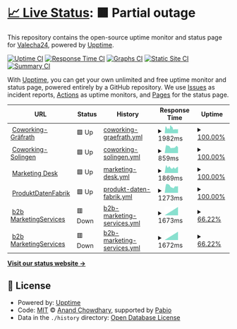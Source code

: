 # [📈 Live Status](https://demo.upptime.js.org): <!--live status--> **🟧 Partial outage**

This repository contains the open-source uptime monitor and status page for [Valecha24](https://demo.upptime.js.org), powered by [Upptime](https://github.com/upptime/upptime).

[![Uptime CI](https://github.com/Valecha24/WebMonitoring/workflows/Uptime%20CI/badge.svg)](https://github.com/Valecha24/WebMonitoring/actions?query=workflow%3A%22Uptime+CI%22)
[![Response Time CI](https://github.com/Valecha24/WebMonitoring/workflows/Response%20Time%20CI/badge.svg)](https://github.com/Valecha24/WebMonitoring/actions?query=workflow%3A%22Response+Time+CI%22)
[![Graphs CI](https://github.com/Valecha24/WebMonitoring/workflows/Graphs%20CI/badge.svg)](https://github.com/Valecha24/WebMonitoring/actions?query=workflow%3A%22Graphs+CI%22)
[![Static Site CI](https://github.com/Valecha24/WebMonitoring/workflows/Static%20Site%20CI/badge.svg)](https://github.com/Valecha24/WebMonitoring/actions?query=workflow%3A%22Static+Site+CI%22)
[![Summary CI](https://github.com/Valecha24/WebMonitoring/workflows/Summary%20CI/badge.svg)](https://github.com/Valecha24/WebMonitoring/actions?query=workflow%3A%22Summary+CI%22)

With [Upptime](https://upptime.js.org), you can get your own unlimited and free uptime monitor and status page, powered entirely by a GitHub repository. We use [Issues](https://github.com/Valecha24/WebMonitoring/issues) as incident reports, [Actions](https://github.com/Valecha24/WebMonitoring/actions) as uptime monitors, and [Pages](https://demo.upptime.js.org) for the status page.

<!--start: status pages-->
<!-- This summary is generated by Upptime (https://github.com/upptime/upptime) -->
<!-- Do not edit this manually, your changes will be overwritten -->
<!-- prettier-ignore -->
| URL | Status | History | Response Time | Uptime |
| --- | ------ | ------- | ------------- | ------ |
| <img alt="" src="https://icons.duckduckgo.com/ip3/coworking-graefrath.de.ico" height="13"> [Coworking-Gräfrath](https://coworking-graefrath.de/) | 🟩 Up | [coworking-graefrath.yml](https://github.com/Valecha24/WebMonitoring/commits/HEAD/history/coworking-graefrath.yml) | <details><summary><img alt="Response time graph" src="./graphs/coworking-graefrath/response-time-week.png" height="20"> 1982ms</summary><br><a href="https://Valecha24.github.io/WebMonitoring/history/coworking-graefrath"><img alt="Response time 1978" src="https://img.shields.io/endpoint?url=https%3A%2F%2Fraw.githubusercontent.com%2FValecha24%2FWebMonitoring%2FHEAD%2Fapi%2Fcoworking-graefrath%2Fresponse-time.json"></a><br><a href="https://Valecha24.github.io/WebMonitoring/history/coworking-graefrath"><img alt="24-hour response time 1368" src="https://img.shields.io/endpoint?url=https%3A%2F%2Fraw.githubusercontent.com%2FValecha24%2FWebMonitoring%2FHEAD%2Fapi%2Fcoworking-graefrath%2Fresponse-time-day.json"></a><br><a href="https://Valecha24.github.io/WebMonitoring/history/coworking-graefrath"><img alt="7-day response time 1982" src="https://img.shields.io/endpoint?url=https%3A%2F%2Fraw.githubusercontent.com%2FValecha24%2FWebMonitoring%2FHEAD%2Fapi%2Fcoworking-graefrath%2Fresponse-time-week.json"></a><br><a href="https://Valecha24.github.io/WebMonitoring/history/coworking-graefrath"><img alt="30-day response time 1978" src="https://img.shields.io/endpoint?url=https%3A%2F%2Fraw.githubusercontent.com%2FValecha24%2FWebMonitoring%2FHEAD%2Fapi%2Fcoworking-graefrath%2Fresponse-time-month.json"></a><br><a href="https://Valecha24.github.io/WebMonitoring/history/coworking-graefrath"><img alt="1-year response time 1978" src="https://img.shields.io/endpoint?url=https%3A%2F%2Fraw.githubusercontent.com%2FValecha24%2FWebMonitoring%2FHEAD%2Fapi%2Fcoworking-graefrath%2Fresponse-time-year.json"></a></details> | <details><summary><a href="https://Valecha24.github.io/WebMonitoring/history/coworking-graefrath">100.00%</a></summary><a href="https://Valecha24.github.io/WebMonitoring/history/coworking-graefrath"><img alt="All-time uptime 100.00%" src="https://img.shields.io/endpoint?url=https%3A%2F%2Fraw.githubusercontent.com%2FValecha24%2FWebMonitoring%2FHEAD%2Fapi%2Fcoworking-graefrath%2Fuptime.json"></a><br><a href="https://Valecha24.github.io/WebMonitoring/history/coworking-graefrath"><img alt="24-hour uptime 100.00%" src="https://img.shields.io/endpoint?url=https%3A%2F%2Fraw.githubusercontent.com%2FValecha24%2FWebMonitoring%2FHEAD%2Fapi%2Fcoworking-graefrath%2Fuptime-day.json"></a><br><a href="https://Valecha24.github.io/WebMonitoring/history/coworking-graefrath"><img alt="7-day uptime 100.00%" src="https://img.shields.io/endpoint?url=https%3A%2F%2Fraw.githubusercontent.com%2FValecha24%2FWebMonitoring%2FHEAD%2Fapi%2Fcoworking-graefrath%2Fuptime-week.json"></a><br><a href="https://Valecha24.github.io/WebMonitoring/history/coworking-graefrath"><img alt="30-day uptime 100.00%" src="https://img.shields.io/endpoint?url=https%3A%2F%2Fraw.githubusercontent.com%2FValecha24%2FWebMonitoring%2FHEAD%2Fapi%2Fcoworking-graefrath%2Fuptime-month.json"></a><br><a href="https://Valecha24.github.io/WebMonitoring/history/coworking-graefrath"><img alt="1-year uptime 100.00%" src="https://img.shields.io/endpoint?url=https%3A%2F%2Fraw.githubusercontent.com%2FValecha24%2FWebMonitoring%2FHEAD%2Fapi%2Fcoworking-graefrath%2Fuptime-year.json"></a></details>
| <img alt="" src="https://icons.duckduckgo.com/ip3/coworking-solingen.com.ico" height="13"> [Coworking-Solingen](https://coworking-solingen.com/) | 🟩 Up | [coworking-solingen.yml](https://github.com/Valecha24/WebMonitoring/commits/HEAD/history/coworking-solingen.yml) | <details><summary><img alt="Response time graph" src="./graphs/coworking-solingen/response-time-week.png" height="20"> 859ms</summary><br><a href="https://Valecha24.github.io/WebMonitoring/history/coworking-solingen"><img alt="Response time 937" src="https://img.shields.io/endpoint?url=https%3A%2F%2Fraw.githubusercontent.com%2FValecha24%2FWebMonitoring%2FHEAD%2Fapi%2Fcoworking-solingen%2Fresponse-time.json"></a><br><a href="https://Valecha24.github.io/WebMonitoring/history/coworking-solingen"><img alt="24-hour response time 780" src="https://img.shields.io/endpoint?url=https%3A%2F%2Fraw.githubusercontent.com%2FValecha24%2FWebMonitoring%2FHEAD%2Fapi%2Fcoworking-solingen%2Fresponse-time-day.json"></a><br><a href="https://Valecha24.github.io/WebMonitoring/history/coworking-solingen"><img alt="7-day response time 859" src="https://img.shields.io/endpoint?url=https%3A%2F%2Fraw.githubusercontent.com%2FValecha24%2FWebMonitoring%2FHEAD%2Fapi%2Fcoworking-solingen%2Fresponse-time-week.json"></a><br><a href="https://Valecha24.github.io/WebMonitoring/history/coworking-solingen"><img alt="30-day response time 937" src="https://img.shields.io/endpoint?url=https%3A%2F%2Fraw.githubusercontent.com%2FValecha24%2FWebMonitoring%2FHEAD%2Fapi%2Fcoworking-solingen%2Fresponse-time-month.json"></a><br><a href="https://Valecha24.github.io/WebMonitoring/history/coworking-solingen"><img alt="1-year response time 937" src="https://img.shields.io/endpoint?url=https%3A%2F%2Fraw.githubusercontent.com%2FValecha24%2FWebMonitoring%2FHEAD%2Fapi%2Fcoworking-solingen%2Fresponse-time-year.json"></a></details> | <details><summary><a href="https://Valecha24.github.io/WebMonitoring/history/coworking-solingen">100.00%</a></summary><a href="https://Valecha24.github.io/WebMonitoring/history/coworking-solingen"><img alt="All-time uptime 100.00%" src="https://img.shields.io/endpoint?url=https%3A%2F%2Fraw.githubusercontent.com%2FValecha24%2FWebMonitoring%2FHEAD%2Fapi%2Fcoworking-solingen%2Fuptime.json"></a><br><a href="https://Valecha24.github.io/WebMonitoring/history/coworking-solingen"><img alt="24-hour uptime 100.00%" src="https://img.shields.io/endpoint?url=https%3A%2F%2Fraw.githubusercontent.com%2FValecha24%2FWebMonitoring%2FHEAD%2Fapi%2Fcoworking-solingen%2Fuptime-day.json"></a><br><a href="https://Valecha24.github.io/WebMonitoring/history/coworking-solingen"><img alt="7-day uptime 100.00%" src="https://img.shields.io/endpoint?url=https%3A%2F%2Fraw.githubusercontent.com%2FValecha24%2FWebMonitoring%2FHEAD%2Fapi%2Fcoworking-solingen%2Fuptime-week.json"></a><br><a href="https://Valecha24.github.io/WebMonitoring/history/coworking-solingen"><img alt="30-day uptime 100.00%" src="https://img.shields.io/endpoint?url=https%3A%2F%2Fraw.githubusercontent.com%2FValecha24%2FWebMonitoring%2FHEAD%2Fapi%2Fcoworking-solingen%2Fuptime-month.json"></a><br><a href="https://Valecha24.github.io/WebMonitoring/history/coworking-solingen"><img alt="1-year uptime 100.00%" src="https://img.shields.io/endpoint?url=https%3A%2F%2Fraw.githubusercontent.com%2FValecha24%2FWebMonitoring%2FHEAD%2Fapi%2Fcoworking-solingen%2Fuptime-year.json"></a></details>
| <img alt="" src="https://icons.duckduckgo.com/ip3/marketing-desk.de.ico" height="13"> [Marketing Desk](https://marketing-desk.de/) | 🟩 Up | [marketing-desk.yml](https://github.com/Valecha24/WebMonitoring/commits/HEAD/history/marketing-desk.yml) | <details><summary><img alt="Response time graph" src="./graphs/marketing-desk/response-time-week.png" height="20"> 1869ms</summary><br><a href="https://Valecha24.github.io/WebMonitoring/history/marketing-desk"><img alt="Response time 1887" src="https://img.shields.io/endpoint?url=https%3A%2F%2Fraw.githubusercontent.com%2FValecha24%2FWebMonitoring%2FHEAD%2Fapi%2Fmarketing-desk%2Fresponse-time.json"></a><br><a href="https://Valecha24.github.io/WebMonitoring/history/marketing-desk"><img alt="24-hour response time 1747" src="https://img.shields.io/endpoint?url=https%3A%2F%2Fraw.githubusercontent.com%2FValecha24%2FWebMonitoring%2FHEAD%2Fapi%2Fmarketing-desk%2Fresponse-time-day.json"></a><br><a href="https://Valecha24.github.io/WebMonitoring/history/marketing-desk"><img alt="7-day response time 1869" src="https://img.shields.io/endpoint?url=https%3A%2F%2Fraw.githubusercontent.com%2FValecha24%2FWebMonitoring%2FHEAD%2Fapi%2Fmarketing-desk%2Fresponse-time-week.json"></a><br><a href="https://Valecha24.github.io/WebMonitoring/history/marketing-desk"><img alt="30-day response time 1887" src="https://img.shields.io/endpoint?url=https%3A%2F%2Fraw.githubusercontent.com%2FValecha24%2FWebMonitoring%2FHEAD%2Fapi%2Fmarketing-desk%2Fresponse-time-month.json"></a><br><a href="https://Valecha24.github.io/WebMonitoring/history/marketing-desk"><img alt="1-year response time 1887" src="https://img.shields.io/endpoint?url=https%3A%2F%2Fraw.githubusercontent.com%2FValecha24%2FWebMonitoring%2FHEAD%2Fapi%2Fmarketing-desk%2Fresponse-time-year.json"></a></details> | <details><summary><a href="https://Valecha24.github.io/WebMonitoring/history/marketing-desk">100.00%</a></summary><a href="https://Valecha24.github.io/WebMonitoring/history/marketing-desk"><img alt="All-time uptime 100.00%" src="https://img.shields.io/endpoint?url=https%3A%2F%2Fraw.githubusercontent.com%2FValecha24%2FWebMonitoring%2FHEAD%2Fapi%2Fmarketing-desk%2Fuptime.json"></a><br><a href="https://Valecha24.github.io/WebMonitoring/history/marketing-desk"><img alt="24-hour uptime 100.00%" src="https://img.shields.io/endpoint?url=https%3A%2F%2Fraw.githubusercontent.com%2FValecha24%2FWebMonitoring%2FHEAD%2Fapi%2Fmarketing-desk%2Fuptime-day.json"></a><br><a href="https://Valecha24.github.io/WebMonitoring/history/marketing-desk"><img alt="7-day uptime 100.00%" src="https://img.shields.io/endpoint?url=https%3A%2F%2Fraw.githubusercontent.com%2FValecha24%2FWebMonitoring%2FHEAD%2Fapi%2Fmarketing-desk%2Fuptime-week.json"></a><br><a href="https://Valecha24.github.io/WebMonitoring/history/marketing-desk"><img alt="30-day uptime 100.00%" src="https://img.shields.io/endpoint?url=https%3A%2F%2Fraw.githubusercontent.com%2FValecha24%2FWebMonitoring%2FHEAD%2Fapi%2Fmarketing-desk%2Fuptime-month.json"></a><br><a href="https://Valecha24.github.io/WebMonitoring/history/marketing-desk"><img alt="1-year uptime 100.00%" src="https://img.shields.io/endpoint?url=https%3A%2F%2Fraw.githubusercontent.com%2FValecha24%2FWebMonitoring%2FHEAD%2Fapi%2Fmarketing-desk%2Fuptime-year.json"></a></details>
| <img alt="" src="https://icons.duckduckgo.com/ip3/produktdatenfabrik.de.ico" height="13"> [ProduktDatenFabrik](https://produktdatenfabrik.de/) | 🟩 Up | [produkt-daten-fabrik.yml](https://github.com/Valecha24/WebMonitoring/commits/HEAD/history/produkt-daten-fabrik.yml) | <details><summary><img alt="Response time graph" src="./graphs/produkt-daten-fabrik/response-time-week.png" height="20"> 1273ms</summary><br><a href="https://Valecha24.github.io/WebMonitoring/history/produkt-daten-fabrik"><img alt="Response time 1323" src="https://img.shields.io/endpoint?url=https%3A%2F%2Fraw.githubusercontent.com%2FValecha24%2FWebMonitoring%2FHEAD%2Fapi%2Fprodukt-daten-fabrik%2Fresponse-time.json"></a><br><a href="https://Valecha24.github.io/WebMonitoring/history/produkt-daten-fabrik"><img alt="24-hour response time 943" src="https://img.shields.io/endpoint?url=https%3A%2F%2Fraw.githubusercontent.com%2FValecha24%2FWebMonitoring%2FHEAD%2Fapi%2Fprodukt-daten-fabrik%2Fresponse-time-day.json"></a><br><a href="https://Valecha24.github.io/WebMonitoring/history/produkt-daten-fabrik"><img alt="7-day response time 1273" src="https://img.shields.io/endpoint?url=https%3A%2F%2Fraw.githubusercontent.com%2FValecha24%2FWebMonitoring%2FHEAD%2Fapi%2Fprodukt-daten-fabrik%2Fresponse-time-week.json"></a><br><a href="https://Valecha24.github.io/WebMonitoring/history/produkt-daten-fabrik"><img alt="30-day response time 1323" src="https://img.shields.io/endpoint?url=https%3A%2F%2Fraw.githubusercontent.com%2FValecha24%2FWebMonitoring%2FHEAD%2Fapi%2Fprodukt-daten-fabrik%2Fresponse-time-month.json"></a><br><a href="https://Valecha24.github.io/WebMonitoring/history/produkt-daten-fabrik"><img alt="1-year response time 1323" src="https://img.shields.io/endpoint?url=https%3A%2F%2Fraw.githubusercontent.com%2FValecha24%2FWebMonitoring%2FHEAD%2Fapi%2Fprodukt-daten-fabrik%2Fresponse-time-year.json"></a></details> | <details><summary><a href="https://Valecha24.github.io/WebMonitoring/history/produkt-daten-fabrik">100.00%</a></summary><a href="https://Valecha24.github.io/WebMonitoring/history/produkt-daten-fabrik"><img alt="All-time uptime 100.00%" src="https://img.shields.io/endpoint?url=https%3A%2F%2Fraw.githubusercontent.com%2FValecha24%2FWebMonitoring%2FHEAD%2Fapi%2Fprodukt-daten-fabrik%2Fuptime.json"></a><br><a href="https://Valecha24.github.io/WebMonitoring/history/produkt-daten-fabrik"><img alt="24-hour uptime 100.00%" src="https://img.shields.io/endpoint?url=https%3A%2F%2Fraw.githubusercontent.com%2FValecha24%2FWebMonitoring%2FHEAD%2Fapi%2Fprodukt-daten-fabrik%2Fuptime-day.json"></a><br><a href="https://Valecha24.github.io/WebMonitoring/history/produkt-daten-fabrik"><img alt="7-day uptime 100.00%" src="https://img.shields.io/endpoint?url=https%3A%2F%2Fraw.githubusercontent.com%2FValecha24%2FWebMonitoring%2FHEAD%2Fapi%2Fprodukt-daten-fabrik%2Fuptime-week.json"></a><br><a href="https://Valecha24.github.io/WebMonitoring/history/produkt-daten-fabrik"><img alt="30-day uptime 100.00%" src="https://img.shields.io/endpoint?url=https%3A%2F%2Fraw.githubusercontent.com%2FValecha24%2FWebMonitoring%2FHEAD%2Fapi%2Fprodukt-daten-fabrik%2Fuptime-month.json"></a><br><a href="https://Valecha24.github.io/WebMonitoring/history/produkt-daten-fabrik"><img alt="1-year uptime 100.00%" src="https://img.shields.io/endpoint?url=https%3A%2F%2Fraw.githubusercontent.com%2FValecha24%2FWebMonitoring%2FHEAD%2Fapi%2Fprodukt-daten-fabrik%2Fuptime-year.json"></a></details>
| <img alt="" src="https://icons.duckduckgo.com/ip3/b2b-marketingservices.de.ico" height="13"> [b2b MarketingServices](https://b2b-marketingservices.de/) | 🟥 Down | [b2b-marketing-services.yml](https://github.com/Valecha24/WebMonitoring/commits/HEAD/history/b2b-marketing-services.yml) | <details><summary><img alt="Response time graph" src="./graphs/b2b-marketing-services/response-time-week.png" height="20"> 1673ms</summary><br><a href="https://Valecha24.github.io/WebMonitoring/history/b2b-marketing-services"><img alt="Response time 1717" src="https://img.shields.io/endpoint?url=https%3A%2F%2Fraw.githubusercontent.com%2FValecha24%2FWebMonitoring%2FHEAD%2Fapi%2Fb2b-marketing-services%2Fresponse-time.json"></a><br><a href="https://Valecha24.github.io/WebMonitoring/history/b2b-marketing-services"><img alt="24-hour response time 1684" src="https://img.shields.io/endpoint?url=https%3A%2F%2Fraw.githubusercontent.com%2FValecha24%2FWebMonitoring%2FHEAD%2Fapi%2Fb2b-marketing-services%2Fresponse-time-day.json"></a><br><a href="https://Valecha24.github.io/WebMonitoring/history/b2b-marketing-services"><img alt="7-day response time 1673" src="https://img.shields.io/endpoint?url=https%3A%2F%2Fraw.githubusercontent.com%2FValecha24%2FWebMonitoring%2FHEAD%2Fapi%2Fb2b-marketing-services%2Fresponse-time-week.json"></a><br><a href="https://Valecha24.github.io/WebMonitoring/history/b2b-marketing-services"><img alt="30-day response time 1717" src="https://img.shields.io/endpoint?url=https%3A%2F%2Fraw.githubusercontent.com%2FValecha24%2FWebMonitoring%2FHEAD%2Fapi%2Fb2b-marketing-services%2Fresponse-time-month.json"></a><br><a href="https://Valecha24.github.io/WebMonitoring/history/b2b-marketing-services"><img alt="1-year response time 1717" src="https://img.shields.io/endpoint?url=https%3A%2F%2Fraw.githubusercontent.com%2FValecha24%2FWebMonitoring%2FHEAD%2Fapi%2Fb2b-marketing-services%2Fresponse-time-year.json"></a></details> | <details><summary><a href="https://Valecha24.github.io/WebMonitoring/history/b2b-marketing-services">66.22%</a></summary><a href="https://Valecha24.github.io/WebMonitoring/history/b2b-marketing-services"><img alt="All-time uptime 91.02%" src="https://img.shields.io/endpoint?url=https%3A%2F%2Fraw.githubusercontent.com%2FValecha24%2FWebMonitoring%2FHEAD%2Fapi%2Fb2b-marketing-services%2Fuptime.json"></a><br><a href="https://Valecha24.github.io/WebMonitoring/history/b2b-marketing-services"><img alt="24-hour uptime 40.58%" src="https://img.shields.io/endpoint?url=https%3A%2F%2Fraw.githubusercontent.com%2FValecha24%2FWebMonitoring%2FHEAD%2Fapi%2Fb2b-marketing-services%2Fuptime-day.json"></a><br><a href="https://Valecha24.github.io/WebMonitoring/history/b2b-marketing-services"><img alt="7-day uptime 66.22%" src="https://img.shields.io/endpoint?url=https%3A%2F%2Fraw.githubusercontent.com%2FValecha24%2FWebMonitoring%2FHEAD%2Fapi%2Fb2b-marketing-services%2Fuptime-week.json"></a><br><a href="https://Valecha24.github.io/WebMonitoring/history/b2b-marketing-services"><img alt="30-day uptime 91.02%" src="https://img.shields.io/endpoint?url=https%3A%2F%2Fraw.githubusercontent.com%2FValecha24%2FWebMonitoring%2FHEAD%2Fapi%2Fb2b-marketing-services%2Fuptime-month.json"></a><br><a href="https://Valecha24.github.io/WebMonitoring/history/b2b-marketing-services"><img alt="1-year uptime 91.02%" src="https://img.shields.io/endpoint?url=https%3A%2F%2Fraw.githubusercontent.com%2FValecha24%2FWebMonitoring%2FHEAD%2Fapi%2Fb2b-marketing-services%2Fuptime-year.json"></a></details>
| <img alt="" src="https://icons.duckduckgo.com/ip3/b2b-marketingservices.de.ico" height="13"> [b2b MarketingServices](https://b2b-marketingservices.de/) | 🟥 Down | [b2b-marketing-services.yml](https://github.com/Valecha24/WebMonitoring/commits/HEAD/history/b2b-marketing-services.yml) | <details><summary><img alt="Response time graph" src="./graphs/b2b-marketing-services/response-time-week.png" height="20"> 1672ms</summary><br><a href="https://Valecha24.github.io/WebMonitoring/history/b2b-marketing-services"><img alt="Response time 1717" src="https://img.shields.io/endpoint?url=https%3A%2F%2Fraw.githubusercontent.com%2FValecha24%2FWebMonitoring%2FHEAD%2Fapi%2Fb2b-marketing-services%2Fresponse-time.json"></a><br><a href="https://Valecha24.github.io/WebMonitoring/history/b2b-marketing-services"><img alt="24-hour response time 1684" src="https://img.shields.io/endpoint?url=https%3A%2F%2Fraw.githubusercontent.com%2FValecha24%2FWebMonitoring%2FHEAD%2Fapi%2Fb2b-marketing-services%2Fresponse-time-day.json"></a><br><a href="https://Valecha24.github.io/WebMonitoring/history/b2b-marketing-services"><img alt="7-day response time 1672" src="https://img.shields.io/endpoint?url=https%3A%2F%2Fraw.githubusercontent.com%2FValecha24%2FWebMonitoring%2FHEAD%2Fapi%2Fb2b-marketing-services%2Fresponse-time-week.json"></a><br><a href="https://Valecha24.github.io/WebMonitoring/history/b2b-marketing-services"><img alt="30-day response time 1717" src="https://img.shields.io/endpoint?url=https%3A%2F%2Fraw.githubusercontent.com%2FValecha24%2FWebMonitoring%2FHEAD%2Fapi%2Fb2b-marketing-services%2Fresponse-time-month.json"></a><br><a href="https://Valecha24.github.io/WebMonitoring/history/b2b-marketing-services"><img alt="1-year response time 1717" src="https://img.shields.io/endpoint?url=https%3A%2F%2Fraw.githubusercontent.com%2FValecha24%2FWebMonitoring%2FHEAD%2Fapi%2Fb2b-marketing-services%2Fresponse-time-year.json"></a></details> | <details><summary><a href="https://Valecha24.github.io/WebMonitoring/history/b2b-marketing-services">66.22%</a></summary><a href="https://Valecha24.github.io/WebMonitoring/history/b2b-marketing-services"><img alt="All-time uptime 91.01%" src="https://img.shields.io/endpoint?url=https%3A%2F%2Fraw.githubusercontent.com%2FValecha24%2FWebMonitoring%2FHEAD%2Fapi%2Fb2b-marketing-services%2Fuptime.json"></a><br><a href="https://Valecha24.github.io/WebMonitoring/history/b2b-marketing-services"><img alt="24-hour uptime 40.56%" src="https://img.shields.io/endpoint?url=https%3A%2F%2Fraw.githubusercontent.com%2FValecha24%2FWebMonitoring%2FHEAD%2Fapi%2Fb2b-marketing-services%2Fuptime-day.json"></a><br><a href="https://Valecha24.github.io/WebMonitoring/history/b2b-marketing-services"><img alt="7-day uptime 66.22%" src="https://img.shields.io/endpoint?url=https%3A%2F%2Fraw.githubusercontent.com%2FValecha24%2FWebMonitoring%2FHEAD%2Fapi%2Fb2b-marketing-services%2Fuptime-week.json"></a><br><a href="https://Valecha24.github.io/WebMonitoring/history/b2b-marketing-services"><img alt="30-day uptime 91.01%" src="https://img.shields.io/endpoint?url=https%3A%2F%2Fraw.githubusercontent.com%2FValecha24%2FWebMonitoring%2FHEAD%2Fapi%2Fb2b-marketing-services%2Fuptime-month.json"></a><br><a href="https://Valecha24.github.io/WebMonitoring/history/b2b-marketing-services"><img alt="1-year uptime 91.01%" src="https://img.shields.io/endpoint?url=https%3A%2F%2Fraw.githubusercontent.com%2FValecha24%2FWebMonitoring%2FHEAD%2Fapi%2Fb2b-marketing-services%2Fuptime-year.json"></a></details>

<!--end: status pages-->

[**Visit our status website →**](https://demo.upptime.js.org)

## 📄 License

- Powered by: [Upptime](https://github.com/upptime/upptime)
- Code: [MIT](./LICENSE) © [Anand Chowdhary](https://anandchowdhary.com), supported by [Pabio](https://pabio.com)
- Data in the `./history` directory: [Open Database License](https://opendatacommons.org/licenses/odbl/1-0/)
